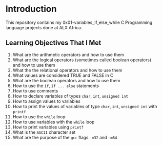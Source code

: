 # Introduction

This repository contains my 0x01-variables_if_else_while C Programming language  projects done at ALX Africa.

## Learning Objectives That I Met

1. What are the arithmetic operators and how to use them
2. What are the logical operators (sometimes called boolean operators) and how to use them
3. What the the relational operators and how to use them
4. What values are considered TRUE and FALSE in C
5. What are the boolean operators and how to use them
6. How to use the `if`, `if ... else` statements
7. How to use comments
8. How to declare variables of types `char`, `int`, `unsigned int`
9. How to assign values to variables
10. How to print the values of variables of type `char`, `int`, `unsigned int` with `printf`
11. How to use the `while` loop
12. How to use variables with the `while` loop
13. How to print variables using `printf`
14. What is the `ASCII` character set
15. What are the purpose of the `gcc` flags `-m32` and `-m64`
